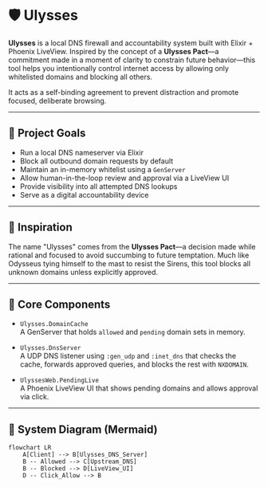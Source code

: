 # 🛡️ Ulysses

**Ulysses** is a local DNS firewall and accountability system built with Elixir + Phoenix LiveView. Inspired by the concept of a **Ulysses Pact**—a commitment made in a moment of clarity to constrain future behavior—this tool helps you intentionally control internet access by allowing only whitelisted domains and blocking all others.

It acts as a self-binding agreement to prevent distraction and promote focused, deliberate browsing.

---

## 🎯 Project Goals

- Run a local DNS nameserver via Elixir
- Block all outbound domain requests by default
- Maintain an in-memory whitelist using a `GenServer`
- Allow human-in-the-loop review and approval via a LiveView UI
- Provide visibility into all attempted DNS lookups
- Serve as a digital accountability device

---

## 🧠 Inspiration

The name "Ulysses" comes from the **Ulysses Pact**—a decision made while rational and focused to avoid succumbing to future temptation. Much like Odysseus tying himself to the mast to resist the Sirens, this tool blocks all unknown domains unless explicitly approved.

---

## 🧱 Core Components

- `Ulysses.DomainCache`  
  A GenServer that holds `allowed` and `pending` domain sets in memory.
  
- `Ulysses.DnsServer`  
  A UDP DNS listener using `:gen_udp` and `:inet_dns` that checks the cache, forwards approved queries, and blocks the rest with `NXDOMAIN`.

- `UlyssesWeb.PendingLive`  
  A Phoenix LiveView UI that shows pending domains and allows approval via click.

---

## 📐 System Diagram (Mermaid)

```mermaid
flowchart LR
    A[Client] --> B[Ulysses_DNS_Server]
    B -- Allowed --> C[Upstream_DNS]
    B -- Blocked --> D[LiveView_UI]
    D -- Click_Allow --> B
```
